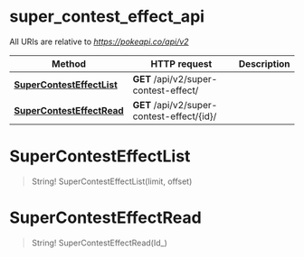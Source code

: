 # super_contest_effect_api

All URIs are relative to *https://pokeapi.co/api/v2*

Method | HTTP request | Description
------------- | ------------- | -------------
[**SuperContestEffectList**](super_contest_effect_api.md#SuperContestEffectList) | **GET** /api/v2/super-contest-effect/ | 
[**SuperContestEffectRead**](super_contest_effect_api.md#SuperContestEffectRead) | **GET** /api/v2/super-contest-effect/{id}/ | 


<a name="SuperContestEffectList"></a>
# **SuperContestEffectList**
> String! SuperContestEffectList(limit, offset)


<a name="SuperContestEffectRead"></a>
# **SuperContestEffectRead**
> String! SuperContestEffectRead(Id_)


